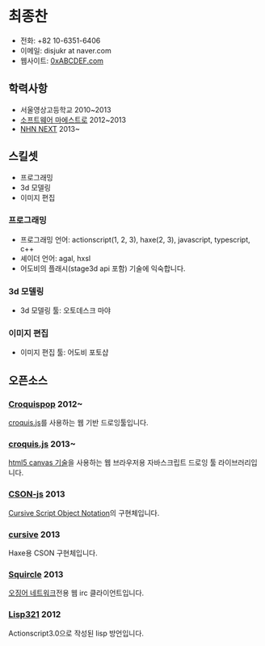 최종찬
===
 * 전화: +82 10-6351-6406
 * 이메일: disjukr at naver.com
 * 웹사이트: [0xABCDEF.com](http://0xabcdef.com/)

<!-- abcdef -->

학력사항
---
 * 서울영상고등학교 2010~2013
 * [소프트웨어 마에스트로](http://www.swmaestro.kr/) 2012~2013
 * [NHN NEXT](http://www.nhnnext.org/) 2013~

<!-- abcdef -->

스킬셋
---
 * 프로그래밍
 * 3d 모델링
 * 이미지 편집

### 프로그래밍
 * 프로그래밍 언어: actionscript(1, 2, 3), haxe(2, 3), javascript, typescript, c++
 * 셰이더 언어: agal, hxsl
 * 어도비의 플래시(stage3d api 포함) 기술에 익숙합니다.

### 3d 모델링
 * 3d 모델링 툴: 오토데스크 마야

### 이미지 편집
 * 이미지 편집 툴: 어도비 포토샵

<!-- abcdef -->

오픈소스
---
### [Croquispop](https://github.com/crosspop/Croquispop) 2012~
[croquis.js](https://github.com/disjukr/croquis.js)를 사용하는 웹 기반 드로잉툴입니다.

### [croquis.js](https://github.com/disjukr/croquis.js) 2013~
[html5 canvas 기술](https://developer.mozilla.org/en-US/docs/HTML/Canvas)을 사용하는
웹 브라우저용 자바스크립트 드로잉 툴 라이브러리입니다.

### [CSON-js](https://github.com/disjukr/CSON-js) 2013
[Cursive Script Object Notation](https://github.com/lifthrasiir/cson)의 구현체입니다.

### [cursive](https://github.com/disjukr/cursive) 2013
Haxe용 CSON 구현체입니다.

### [Squircle](https://github.com/disjukr/Squircle) 2013
[오징어 네트워크](http://ozinger.org/)전용 웹 irc 클라이언트입니다.

### [Lisp321](https://github.com/disjukr/Lisp321) 2012
Actionscript3.0으로 작성된 lisp 방언입니다.
